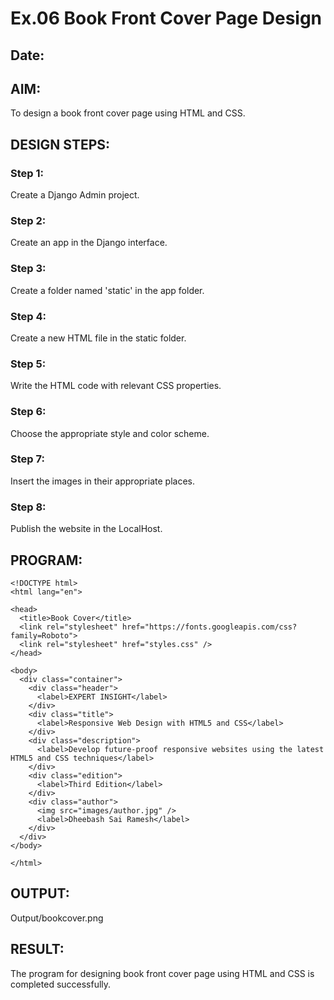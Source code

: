 # Ex.06 Book Front Cover Page Design
## Date:

## AIM:
To design a book front cover page using HTML and CSS.

## DESIGN STEPS:

### Step 1:
Create a Django Admin project.

### Step 2:
Create an app in the Django interface.

### Step 3:
Create a folder named 'static' in the app folder.

### Step 4:
Create a new HTML file in the static folder.

### Step 5:
Write the HTML code with relevant CSS properties.

### Step 6:
Choose the appropriate style and color scheme.

### Step 7:
Insert the images in their appropriate places.

### Step 8:
Publish the website in the LocalHost.

## PROGRAM:

    <!DOCTYPE html>
    <html lang="en">
    
    <head>
      <title>Book Cover</title>  
      <link rel="stylesheet" href="https://fonts.googleapis.com/css?family=Roboto">
      <link rel="stylesheet" href="styles.css" />  
    </head>
    
    <body>
      <div class="container">
        <div class="header">
          <label>EXPERT INSIGHT</label>
        </div>
        <div class="title">
          <label>Responsive Web Design with HTML5 and CSS</label>
        </div>
        <div class="description">
          <label>Develop future-proof responsive websites using the latest HTML5 and CSS techniques</label>
        </div>
        <div class="edition">
          <label>Third Edition</label>
        </div>
        <div class="author">
          <img src="images/author.jpg" />
          <label>Dheebash Sai Ramesh</label>      
        </div>
      </div>
    </body>
    
    </html>

## OUTPUT:
Output/bookcover.png

## RESULT:
The program for designing book front cover page using HTML and CSS is completed successfully.
